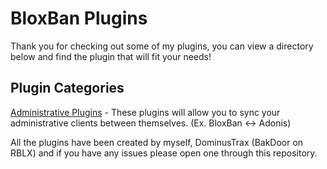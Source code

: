 # BloxBan Plugins
Thank you for checking out some of my plugins, you can view a directory below and find the plugin that will fit your needs!


## Plugin Categories
[Administrative Plugins](https://github.com/DominusTrax/BloxBan-Plugins/tree/main/admin) - These plugins will allow you to sync your administrative clients between themselves. (Ex. BloxBan <-> Adonis)


All the plugins have been created by myself, DominusTrax (BakDoor on RBLX) and if you have any issues please open one through this repository.
